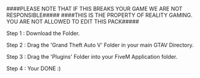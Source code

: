 ####PLEASE NOTE THAT IF THIS BREAKS YOUR GAME WE ARE NOT RESPONSIBLE#####
####THIS IS THE PROPERTY OF REALITY GAMING. YOU ARE NOT ALLOWED TO EDIT THIS PACK#####

Step 1 : Download the Folder.

Step 2 : Drag the 'Grand Theft Auto V' Folder in your main GTAV Directory.

Step 3 : Drag the 'Plugins' Folder into your FiveM Application folder.

Step 4 : Your DONE :)

